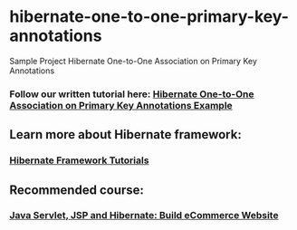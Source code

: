 # hibernate-one-to-one-primary-key-annotations
Sample Project Hibernate One-to-One Association on Primary Key Annotations
### Follow our written tutorial here: [Hibernate One-to-One Association on Primary Key Annotations Example](https://www.codejava.net/frameworks/hibernate/hibernate-one-to-one-association-on-primary-key-annotations-example)
## Learn more about Hibernate framework:
### [Hibernate Framework Tutorials](https://www.codejava.net/hibernate-tutorials)
## Recommended course:
### [Java Servlet, JSP and Hibernate: Build eCommerce Website](https://www.udemy.com/course/java-servlet-jsp-and-hibernate-build-a-complete-website/?referralCode=33595D300B33167E51E4)
